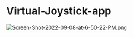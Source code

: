 # Virtual-Joystick-app
[![Screen-Shot-2022-09-08-at-6-50-22-PM.png](https://i.postimg.cc/sx4X2Jy8/Screen-Shot-2022-09-08-at-6-50-22-PM.png)](https://postimg.cc/CndYPkRH)

